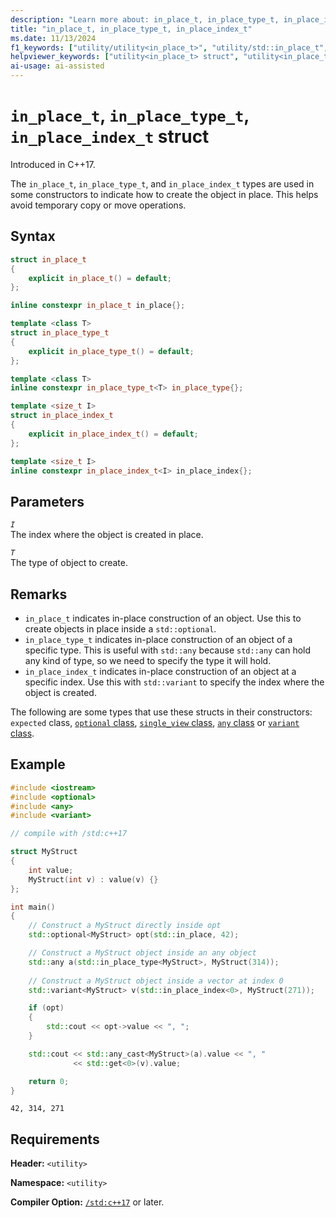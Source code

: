 ```yaml
---
description: "Learn more about: in_place_t, in_place_type_t, in_place_index_t"
title: "in_place_t, in_place_type_t, in_place_index_t"
ms.date: 11/13/2024
f1_keywords: ["utility/utility<in_place_t>", "utility/std::in_place_t", "utility/utility<in_place_type_t>", "utility/std::in_place_type_t", "utility<in_place_index_t>", "utility/std::in_place_index_t"]
helpviewer_keywords: ["utility<in_place_t> struct", "utility<in_place_type_t> struct", "utility::in_place_type_t struct", "utility<in_place_index_t> struct", "utility::in_place_index_t struct"]
ai-usage: ai-assisted
---
```

# `in_place_t`, `in_place_type_t`, `in_place_index_t` struct

Introduced in C++17.

The `in_place_t`, `in_place_type_t`, and `in_place_index_t` types are used in some constructors to indicate how to create the object in place. This helps avoid temporary copy or move operations.

## Syntax

```cpp
struct in_place_t
{
    explicit in_place_t() = default;
};

inline constexpr in_place_t in_place{};

template <class T>
struct in_place_type_t
{
    explicit in_place_type_t() = default;
};

template <class T>
inline constexpr in_place_type_t<T> in_place_type{};

template <size_t I>
struct in_place_index_t
{
    explicit in_place_index_t() = default;
};

template <size_t I>
inline constexpr in_place_index_t<I> in_place_index{};
```

## Parameters

*`I`*\
The index where the object is created in place.

*`T`*\
The type of object to create.

## Remarks

- `in_place_t` indicates in-place construction of an object. Use this to create objects in place inside a `std::optional`.
- `in_place_type_t` indicates in-place construction of an object of a specific type. This is useful with `std::any` because `std::any` can hold any kind of type, so we need to specify the type it will hold.
- `in_place_index_t` indicates in-place construction of an object at a specific index. Use this with `std::variant` to specify the index where the object is created.

The following are some types that use these structs in their constructors: `expected` class, [`optional` class](optional-class.md), [`single_view` class](single-view-class.md), [`any` class](any-class.md) or [`variant` class](variant-class.md).

## Example

```cpp
#include <iostream>
#include <optional>
#include <any>
#include <variant>

// compile with /std:c++17

struct MyStruct
{
    int value;
    MyStruct(int v) : value(v) {}
};

int main()
{
    // Construct a MyStruct directly inside opt
    std::optional<MyStruct> opt(std::in_place, 42);

    // Construct a MyStruct object inside an any object
    std::any a(std::in_place_type<MyStruct>, MyStruct(314));
    
    // Construct a MyStruct object inside a vector at index 0
    std::variant<MyStruct> v(std::in_place_index<0>, MyStruct(271));

    if (opt)
    {
        std::cout << opt->value << ", ";
    }

    std::cout << std::any_cast<MyStruct>(a).value << ", "
              << std::get<0>(v).value;

    return 0;
}
```

```output
42, 314, 271
```
## Requirements

**Header:** `<utility>`

**Namespace:** `<utility>`

**Compiler Option:** [`/std:c++17`](../build/reference/std-specify-language-standard-version.md) or later.